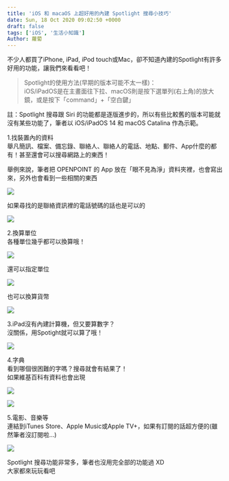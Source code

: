 ```yaml
---
title: 'iOS 和 macaOS 上超好用的內建 Spotlight 搜尋小技巧'
date: Sun, 18 Oct 2020 09:02:50 +0000
draft: false
tags: ['iOS', '生活小知識']
Author: 蘿蔔
---
```


不少人都買了iPhone, iPad, iPod touch或Mac，卻不知道內建的Spotlight有許多好用的功能，讓我們來看看吧！

> Spotlight的使用方法(早期的版本可能不太一樣)：  
> iOS/iPadOS是在主畫面往下拉、macOS則是按下選單列(右上角)的放大鏡，或是按下「command」+「空白鍵」

註：Spotlight 搜尋跟 Siri 的功能都是逐版進步的，所以有些比較舊的版本可能就沒有某些功能了，筆者以 iOS/iPadOS 14 和 macOS Catalina 作為示範。

1.找裝置內的資料  
舉凡簡訊、檔案、備忘錄、聯絡人、聯絡人的電話、地點、郵件、App什麼的都有！甚至還會可以搜尋網路上的東西！

舉例來說，筆者把 OPENPOINT 的 App 放在「眼不見為淨」資料夾裡，也會寫出來，另外也會看到一些相關的東西

![](https://static.yiy.tw/media/blog/2020101805554594-scaled.jpeg)

如果尋找的是聯絡資訊裡的電話號碼的話也是可以的

![](https://static.yiy.tw/media/blog/2020101806020278.png)

2.換算單位  
各種單位幾乎都可以換算哦！  

![](https://static.yiy.tw/media/blog/2020101808281619.png)

還可以指定單位

![](https://static.yiy.tw/media/blog/2020101808285965.png)

也可以換算貨幣

![](https://static.yiy.tw/media/blog/2020101808303857.png)

3.iPad沒有內建計算機，但又要算數字？  
沒關係，用Spotight就可以算了哦！

![](https://static.yiy.tw/media/blog/2020101808380585.jpeg)

4.字典  
看到哪個很困難的字嗎？搜尋就會有結果了！  
如果維基百科有資料也會出現

![](https://static.yiy.tw/media/blog/2020101808585213.jpeg)

![](https://static.yiy.tw/media/blog/2020101808585871.jpeg)

5.電影、音樂等  
連結到iTunes Store、Apple Music或Apple TV+，如果有訂閱的話超方便的(雖然筆者沒訂閱啦...)

![](https://static.yiy.tw/media/blog/2020101808474679.jpg)

Spotlight 搜尋功能非常多，筆者也沒用完全部的功能過 XD  
大家都來玩玩看吧